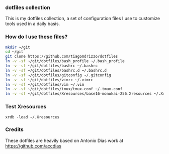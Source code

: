 ### dotfiles collection

This is my dotfiles collection, a set of configuration files I use to customize tools used in a daily basis.

### How do I use these files?

```sh
mkdir ~/git
cd ~/git
git clone https://github.com/tiagomdrizzo/dotfiles
ln -v -sf ~/git/dotfiles/bash_profile ~/.bash_profile
ln -v -sf ~/git/dotfiles/bashrc ~/.bashrc
ln -v -sf ~/git/dotfiles/bashrc.d ~/.bashrc.d
ln -v -sf ~/git/dotfiles/gitconfig ~/.gitconfig
ln -v -sf ~/git/dotfiles/vimrc ~/.vimrc
ln -v -sf ~/git/dotfiles/vim ~/.vim
ln -v -sf ~/git/dotfiles/tmux/tmux.conf ~/.tmux.conf
ln -v -sf ~/git/dotfiles/Xresources/base16-monokai-256.Xresources ~/.Xresources
```
### Test Xresources

```
xrdb -load ~/.Xresources
```

### Credits

These dotfiles are heavily based on Antonio Dias work at https://github.com/accdias
